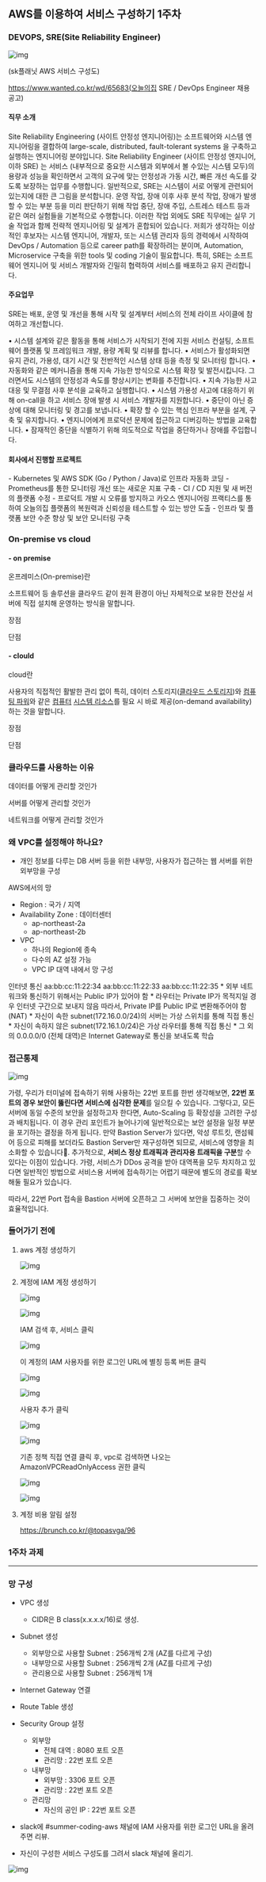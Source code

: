 

## AWS를 이용하여 서비스 구성하기 1주차

### DEVOPS, SRE(Site Reliability Engineer)

![img](https://d1.awsstatic.com/International/ko_KR/Customer%20Reference/11th-arch.9809c654dcc248d18c736c25eb190c23c48e1411.png)

(sk플래닛 AWS 서비스 구성도)



https://www.wanted.co.kr/wd/65683(오늘의집 SRE / DevOps Engineer 채용 공고)

#### 직무 소개
 Site Reliability Engineering (사이트 안정성 엔지니어링)는 소프트웨어와 시스템 엔지니어링을 결합하여 large-scale, distributed, fault-tolerant systems 을 구축하고 실행하는 엔지니어링 분야입니다.
 Site Reliability Engineer (사이트 안정성 엔지니어, 이하 SRE) 는 서비스 (내부적으로 중요한 시스템과 외부에서 볼 수있는 시스템 모두)의 용량과 성능을 확인하면서 고객의 요구에 맞는 안정성과 가동 시간, 빠른 개선 속도를 갖도록 보장하는 업무를 수행합니다.
 일반적으로, SRE는 시스템이 서로 어떻게 관련되어 있는지에 대한 큰 그림을 분석합니다. 운영 작업, 장애 이후 사후 분석 작업, 장애가 발생할 수 있는 부분 등을 미리 판단하기 위해 작업 중단, 장애 주입, 스트레스 테스트 등과 같은 여러 실험들을 기본적으로 수행합니다.
 이러한 작업 외에도 SRE 직무에는 실무 기술 작업과 함께 전략적 엔지니어링 및 설계가 혼합되어 있습니다.
 저희가 생각하는 이상적인 후보자는 시스템 엔지니어, 개발자, 또는 시스템 관리자 등의 경력에서 시작하여 DevOps / Automation 등으로 career path를 확장하려는 분이며, Automation, Microservice 구축을 위한 tools 및 coding 기술이 필요합니다.
 특히, SRE는 소프트웨어 엔지니어 및 서비스 개발자와 긴밀히 협력하여 서비스를 배포하고 유지 관리합니다.

#### 주요업무

SRE는 배포, 운영 및 개선을 통해 시작 및 설계부터 서비스의 전체 라이프 사이클에 참여하고 개선합니다.

• 시스템 설계와 같은 활동을 통해 서비스가 시작되기 전에 지원 서비스 컨설팅, 소프트웨어 플랫폼 및 프레임워크 개발, 용량 계획 및 리뷰를 합니다.
• 서비스가 활성화되면 유지 관리, 가용성, 대기 시간 및 전반적인 시스템 상태 등을 측정 및 모니터링 합니다. 
• 자동화와 같은 메커니즘을 통해 지속 가능한 방식으로 시스템 확장 및 발전시킵니다. 그러면서도 시스템의 안정성과 속도를 향상시키는 변화를 추진합니다.
• 지속 가능한 사고 대응 및 무결점 사후 분석을 교육하고 실행합니다.
• 시스템 가용성 사고에 대응하기 위해 on-call을 하고 서비스 장애 발생 시 서비스 개발자를 지원합니다.
• 중단이 아닌 증상에 대해 모니터링 및 경고를 보냅니다.
• 확장 할 수 있는 핵심 인프라 부분을 설계, 구축 및 유지합니다. 
• 엔지니어에게 프로덕션 문제에 접근하고 디버깅하는 방법을 교육합니다.
• 잠재적인 중단을 식별하기 위해 의도적으로 작업을 중단하거나 장애를 주입합니다.

#### 회사에서 진행할 프로젝트
\- Kubernetes 및 AWS SDK (Go / Python / Java)로 인프라 자동화 코딩
\- Prometheus를 통한 모니터링 개선 또는 새로운 지표 구축
\- CI / CD 지원 및 새 버전의 플랫폼 수정
\- 프로덕트 개발 시 오류를 방지하고 카오스 엔지니어링 프랙티스를 통하여 오늘의집 플랫폼의 복원력과 신뢰성을 테스트할 수 있는 방안 도출
\- 인프라 및 플랫폼 보안 수준 향상 및 보안 모니터링 구축



### On-premise vs cloud 

#### - on premise

온프레미스(On-premise)란

 소프트웨어 등 솔루션을 클라우드 같이 원격 환경이 아닌 자체적으로 보유한 전산실 서버에 직접 설치해 운영하는 방식을 말합니다.

장점



단점



#### - clould

cloud란

사용자의 직접적인 활발한 관리 없이 특히, 데이터 스토리지([클라우드 스토리지](https://ko.wikipedia.org/wiki/클라우드_스토리지))와 [컴퓨팅 파워](https://ko.wikipedia.org/wiki/컴퓨터_성능)와 같은 [컴퓨터](https://ko.wikipedia.org/wiki/컴퓨터) [시스템 리소스](https://ko.wikipedia.org/w/index.php?title=시스템_리소스&action=edit&redlink=1)를 필요 시 바로 제공(on-demand availability)하는 것을 말합니다.

장점



단점



### 클라우드를 사용하는 이유

데이터를 어떻게 관리할 것인가 

서버를 어떻게 관리할 것인가 

네트워크를 어떻게 관리할 것인가



### 왜 VPC를 설정해야 하나요?

- 개인 정보를 다루는 DB 서버 등을 위한 내부망, 사용자가 접근하는 웹 서버를 위한 외부망을 구성



AWS에서의 망 

* Region : 국가 / 지역 
* Availability Zone : 데이터센터 
  * ap-northeast-2a 
  *  ap-northeast-2b 
* VPC 
  * 하나의 Region에 종속 
  * 다수의 AZ 설정 가능 
  * VPC IP 대역 내에서 망 구성



인터넷 통신 aa:bb:cc:11:22:34 aa:bb:cc:11:22:33 aa:bb:cc:11:22:35 * 외부 네트워크와 통신하기 위해서는 Public IP가 있어야 함 * 라우터는 Private IP가 목적지일 경우 인터넷 구간으로 보내지 않음 따라서, Private IP를 Public IP로 변환해주어야 함(NAT) * 자신이 속한 subnet(172.16.0.0/24)의 서버는 가상 스위치를 통해 직접 통신 * 자신이 속하지 않은 subnet(172.16.1.0/24)은 가상 라우터를 통해 직접 통신 * 그 외의 0.0.0.0/0 (전체 대역)은 Internet Gateway로 통신을 보내도록 학습



### 접근통제

![img](https://www.wpclipart.com/buildings/castle/castle_parts/bastion_3.png)

가령, 우리가 터미널에 접속하기 위해 사용하는 22번 포트를 한번 생각해보면, **22번 포트의 경우 보안이 뚫린다면 서비스에 심각한 문제**를 일으킬 수 있습니다. 그렇다고, 모든 서버에 동일 수준의 보안을 설정하고자 한다면, Auto-Scaling 등 확장성을 고려한 구성과 배치됩니다. 이 경우 관리 포인트가 늘어나기에 일반적으로는 보안 설정을 일정 부분을 포기하는 결정을 하게 됩니다. 만약 Bastion Server가 있다면, 악성 루트킷, 랜섬웨어 등으로 피해를 보더라도 Bastion Server만 재구성하면 되므로, 서비스에 영향을 최소화할 수 있습니다.
추가적으로, **서비스 정상 트래픽과 관리자용 트래픽을 구분**할 수 있다는 이점이 있습니다. 가령, 서비스가 DDos 공격을 받아 대역폭을 모두 차지하고 있다면 일반적인 방법으로 서비스용 서버에 접속하기는 어렵기 때문에 별도의 경로를 확보해둘 필요가 있습니다.

따라서, 22번 Port 접속을 Bastion 서버에 오픈하고 그 서버에 보안을 집중하는 것이 효율적입니다.



### 들어가기 전에

1. aws 계정 생성하기 

   ![img](./images/aws_create.png)

2. 계정에 IAM 계정 생성하기

   ![img](./images/iam_create_1.png)

   ![img](./images/iam_create_2.png)

   IAM 검색 후, 서비스 클릭

   

   ![img](./images/iam_create_3.png)

   이 계정의 IAM 사용자를 위한 로그인 URL에 별칭 등록 버튼 클릭

   

   ![img](./images/iam_create_4.png)

   

   ![img](./images/iam_create_5.png)

   사용자 추가 클릭

   

   ![img](./images/iam_create_6.png)

   ![img](./images/iam_create_7.png)

   기존 정책 직접 연결 클릭 후, vpc로 검색하면 나오는 AmazonVPCReadOnlyAccess 권한 클릭

   

   ![img](./images/iam_create_8.png)

   ![img](./images/iam_create_9.png)

3. 계정 비용 알림 설정

   https://brunch.co.kr/@topasvga/96





### 1주차 과제

---------

### 망 구성

- VPC 생성
  - CIDR은 B class(x.x.x.x/16)로 생성.
- Subnet 생성
  - 외부망으로 사용할 Subnet : 256개씩 2개 (AZ를 다르게 구성)
  - 내부망으로 사용할 Subnet : 256개씩 2개  (AZ를 다르게 구성)
  - 관리용으로 사용할 Subnet : 256개씩 1개
- Internet Gateway 연결
- Route Table 생성
- Security Group 설정
  - 외부망
    - 전체 대역 : 8080 포트 오픈
    - 관리망 : 22번 포트 오픈
  - 내부망
    - 외부망 : 3306 포트 오픈
    - 관리망 : 22번 포트 오픈
  - 관리망
    - 자신의 공인 IP : 22번 포트 오픈



- slack에 #summer-coding-aws 채널에 IAM 사용자를 위한 로그인 URL을 올려주면 리뷰.

- 자신이 구성한 서비스 구성도를 그려서 slack 채널에 올리기.

![img](./images/VPC_diagram.png)